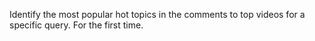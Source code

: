 Identify the most popular hot topics in the comments to top videos for a specific query. For the first time.
